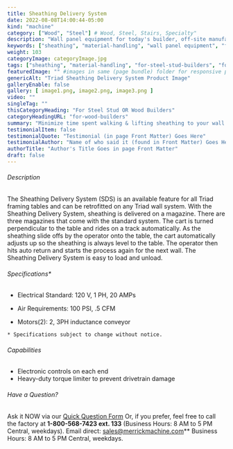 ```yaml
---
title: Sheathing Delivery System
date: 2022-08-08T14:00:44-05:00
kind: "machine"
category: ["Wood", "Steel"] # Wood, Steel, Stairs, Specialty"
description: "Wall panel equipment for today's builder, off-site manufacturing, modular construction, wall panelization center, including wall panel components and subcomponents machines."
keywords: ["sheathing", "material-handling", "wall panel equipment", "for-steel-stud-builders", "for-wood-timber-builders"]
weight: 103
categoryImage: categoryImage.jpg
tags: ["sheathing", "material-handling", "for-steel-stud-builders", "for-wood-timber-builders"] #["framing", "table", "mobile", "stick-builder" "shed-builder"]
featuredImage: "" #images in same (page bundle) folder for responsive processing
genericAlt: "Triad Sheathing Delivery System Product Image"
galleryEnable: false
gallery: [ image1.png, image2.png, image3.png ]
video: ""
singleTag: ""
thisCategoryHeading: "For Steel Stud OR Wood Builders"
categoryHeadingURL: "for-wood-builders"
summary: "Minimize time spent walking & lifting sheathing to your wall panels, & improve worker productivity with the SDS."
testimonialItem: false
testimonialQuote: "Testimonial (in page Front Matter) Goes Here"
testimonialAuthor: "Name of who said it (found in Front Matter) Goes Here"
authorTitle: "Author's Title Goes in page Front Matter"
draft: false
---
```


###### Description

The Sheathing Delivery System (SDS) is an available feature for all Triad framing tables and can be retrofitted on any Triad wall system. With the Sheathing Delivery System, sheathing is delivered on a magazine. There are three magazines that come with the standard system. The cart is turned perpendicular to the table and rides on a track automatically. As the sheathing slide offs by the operator onto the table, the cart automatically adjusts up so the sheathing is always level to the table. The operator then hits auto return and starts the process again for the next wall. The Sheathing Delivery System is easy to load and unload.

###### Specifications*

- Electrical Standard: 120 V, 1 PH, 20 AMPs

- Air Requirements: 100 PSI, .5 CFM

- Motors(2): 2, 3PH inductance conveyor

`* Specifications subject to change without notice.`

###### Capabilities

- Electronic controls on each end
- Heavy-duty torque limiter to prevent drivetrain damage

###### Have a Question?

Ask it NOW via our [Quick Question Form](#qq)
Or, if you prefer, feel free to call the factory at **1-800-568-7423 ext. 133** (Business Hours: 8 AM to 5 PM Central, weekdays). Email direct: sales@merrickmachine.com** Business Hours: 8 AM to 5 PM Central, weekdays.
